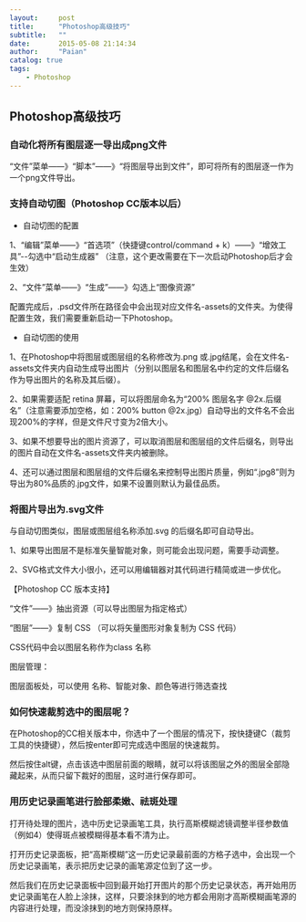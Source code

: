 ```yaml
---
layout:     post
title:      "Photoshop高级技巧"
subtitle:   ""
date:       2015-05-08 21:14:34
author:     "Paian"
catalog: true
tags:
    - Photoshop
---
```


## Photoshop高级技巧

### 自动化将所有图层逐一导出成png文件

“文件”菜单——》“脚本”——》“将图层导出到文件”，即可将所有的图层逐一作为一个png文件导出。

### 支持自动切图（Photoshop CC版本以后）

- 自动切图的配置

1、“编辑”菜单——》“首选项”（快捷键control/command + k）——》“增效工具”--勾选中“启动生成器”
    （注意，这个更改需要在下一次启动Photoshop后才会生效）

2、“文件”菜单——》“生成”——》勾选上“图像资源”

配置完成后，.psd文件所在路径会中会出现对应文件名-assets的文件夹。为使得配置生效，我们需要重新启动一下Photoshop。

- 自动切图的使用

1、在Photoshop中将图层或图层组的名称修改为.png 或.jpg结尾，会在文件名-assets文件夹内自动生成导出图片（分别以图层名和图层名中约定的文件后缀名作为导出图片的名称及其后缀）。

2、如果需要适配 retina 屏幕，可以将图层命名为“200% 图层名字 @2x.后缀名”（注意需要添加空格，如：200% button @2x.jpg）自动导出的文件名不会出现200%的字样，但是文件尺寸变为2倍大小。

3、如果不想要导出的图片资源了，可以取消图层和图层组的文件后缀名，则导出的图片自动在文件名-assets文件夹内被删除。

4、还可以通过图层和图层组的文件后缀名来控制导出图片质量，例如“.jpg8”则为导出为80%品质的.jpg文件，如果不设置则默认为最佳品质。

### 将图片导出为.svg文件

与自动切图类似，图层或图层组名称添加.svg 的后缀名即可自动导出。

1、如果导出图层不是标准矢量智能对象，则可能会出现问题，需要手动调整。

2、SVG格式文件大小很小，还可以用编辑器对其代码进行精简或进一步优化。

【Photoshop CC 版本支持】

“文件”——》抽出资源（可以导出图层为指定格式）

“图层”——》复制 CSS （可以将矢量图形对象复制为 CSS 代码）

CSS代码中会以图层名称作为class 名称

图层管理：

图层面板处，可以使用 名称、智能对象、颜色等进行筛选查找

### 如何快速裁剪选中的图层呢？

在Photoshop的CC相关版本中，你选中了一个图层的情况下，按快捷键C（裁剪工具的快捷键），然后按enter即可完成选中图层的快速裁剪。

然后按住alt键，点击该选中图层前面的眼睛，就可以将该图层之外的图层全部隐藏起来，从而只留下裁好的图层，这时进行保存即可。

### 用历史记录画笔进行脸部柔嫩、祛斑处理

打开待处理的图片，选中历史记录画笔工具，执行高斯模糊滤镜调整半径参数值（例如4）使得斑点被模糊得基本看不清为止。

打开历史记录面板，把“高斯模糊”这一历史记录最前面的方格子选中，会出现一个历史记录画笔，表示把历史记录的画笔源定位到了这一步。

然后我们在历史记录面板中回到最开始打开图片的那个历史记录状态，再开始用历史记录画笔在人脸上涂抹，这样，只要涂抹到的地方都会用刚才高斯模糊画笔源的内容进行处理，而没涂抹到的地方则保持原样。



